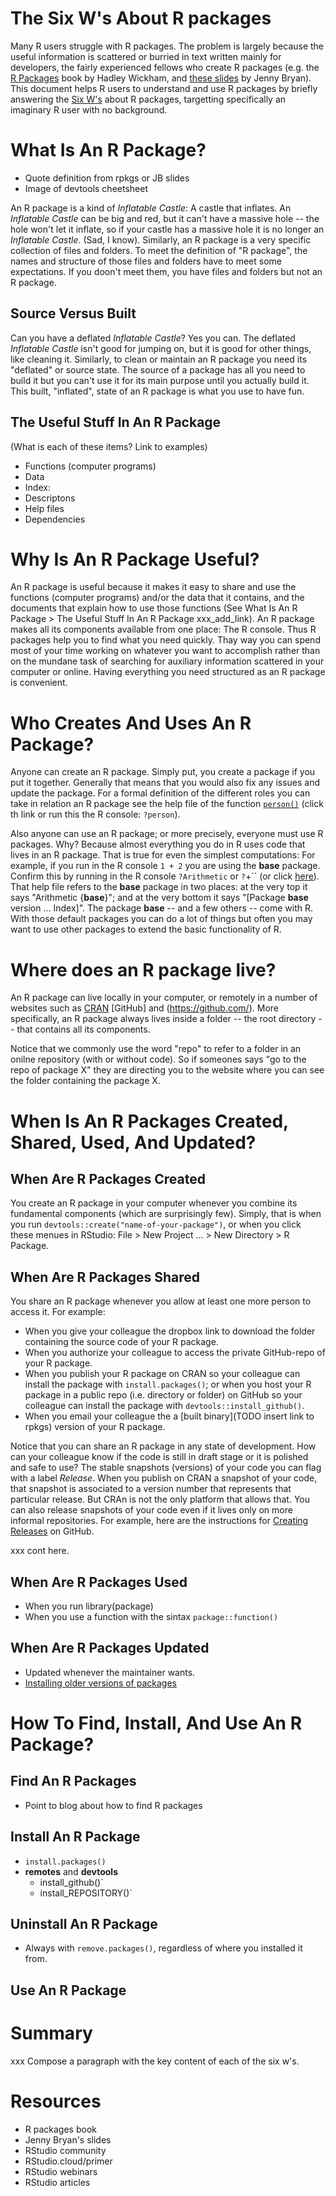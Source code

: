 # The Six W's About R packages

Many R users struggle with R packages. The problem is largely because the useful information is scattered or burried in text written mainly for developers, the fairly experienced fellows who create R packages (e.g. the [R Packages](http://r-pkgs.had.co.nz/) book by Hadley Wickham, and [these slides](https://speakerdeck.com/jennybc/ubc-stat545-2015-writing-your-first-r-package) by Jenny Bryan). This document helps R users to understand and use R packages by briefly answering the [Six W's](https://en.wikipedia.org/wiki/Five_Ws) about R packages, targetting specifically an imaginary R user with no background.



# What Is An R Package?
* Quote definition from rpkgs or JB slides
* Image of devtools cheetsheet

An R package is a kind of _Inflatable Castle_: A castle that inflates. An _Inflatable Castle_ can be big and red, but it can't have a massive hole -- the hole won't let it inflate, so if your castle has a massive hole it is no longer an _Inflatable Castle_. (Sad, I know). Similarly, an R package is a very specific collection of files and folders. To meet the definition of "R package", the names and structure of those files and folders have to meet some expectations. If you doon't meet them, you have files and folders but not an R package.

## Source Versus Built
Can you have a deflated _Inflatable Castle_? Yes you can. The deflated _Inflatable Castle_ isn't good for jumping on, but it is good for other things, like cleaning it. Similarly, to clean or maintain an R package you need its "deflated" or source state. The source of a package has all you need to build it but you can't use it for its main purpose until you actually build it. This built, "inflated", state of an R package is what you use to have fun.

## The Useful Stuff In An R Package
(What is each of these items? Link to examples)
* Functions (computer programs)
* Data
* Index: 
* Descriptons
* Help files
* Dependencies

# Why Is An R Package Useful?
An R package is useful because it makes it easy to share and use the functions (computer programs) and/or the data that it contains, and the documents that explain how to use those functions (See What Is An R Package > The Useful Stuff In An R Package xxx_add_link). An R package makes all its components available from one place: The R console. Thus R packages help you to find what you need quickly. Thay way you can spend most of your time working on whatever you want to accomplish rather than on the mundane task of searching for auxiliary information scattered in your computer or online. Having everything you need structured as an R package is convenient.

# Who Creates And Uses An R Package?
Anyone can create an R package. Simply put, you create a package if you put it together. Generally that means that you would also fix any issues and update the package. For a formal definition of the different roles you can take in relation an R package see the help file of the function [`person()`](https://goo.gl/Mk9ccJ) (click th link or run this the R console: `?person`).

Also anyone can use an R package; or more precisely, everyone must use R packages. Why? Because almost everything you do in R uses code that lives in an R package.  That is true for even the simplest computations: For example, if you run in the R console `1 + 2` you are using the __base__ package. Confirm this by running in the R console `?Arithmetic` or `?`+`` (or click [here](https://goo.gl/uKKv6f)). That help file refers to the __base__ package in two places: at the very top it says "Arithmetic {__base__}"; and at the very bottom it says "[Package __base__ version ... Index]". The package __base__ -- and a few others -- come with R. With those default packages you can do a lot of things but often you may want to use other packages to extend the basic functionality of R.

# Where does an R package live?
An R package can live locally in your computer, or remotely in a number of websites such as [CRAN](https://cran.r-project.org/) [GitHub] and (https://github.com/). More specifically, an R package always lives inside a folder -- the root directory -- that contains all its components. 

Notice that we commonly use the word "repo" to refer to a folder in an onilne repository (with or without code). So if someones says "go to the repo of package X" they are directing you to the website where you can see the folder containing the package X.

# When Is An R Packages Created, Shared, Used, And Updated?

## When Are R Packages Created
You create an R package in your computer whenever you combine its fundamental components (which are surprisingly few). Simply, that is when you run `devtools::create("name-of-your-package")`, or when you click these menues in RStudio: File > New Project ... > New Directory > R Package.

## When Are R Packages Shared
You share an R package whenever you allow at least one more person to access it. For example:
  * When you give your colleague the dropbox link to download the folder containing the source code of your R package.
  * When you authorize your colleague to access the private GitHub-repo of your R package.
  * When you publish your R package on CRAN so your colleague can install the package with `install.packages()`; or when you host your R package in a public repo (i.e. directory or folder) on GitHub so your colleague can install the package with `devtools::install_github()`.
  * When you email your colleague the a [built binary](TODO insert link to rpkgs) version of your R package.

Notice that you can share an R package in any state of development. How can your colleague know if the code is still in draft stage or it is polished and safe to use? The stable snapshots (versions) of your code you can flag with a label _Release_. When you publish on CRAN a snapshot of your code, that snapshot is associated to a version number that represents that particular release. But CRAn is not the only platform that allows that. You can also release snapshots of your code even if it lives only on more informal repositories. For example, here are the instructions for [Creating Releases](https://help.github.com/articles/creating-releases/) on GitHub.












xxx cont here.

## When Are R Packages Used
* When you run library(package)
* When you use a function with the sintax `package::function()`

## When Are R Packages Updated
* Updated whenever the maintainer wants.
* [Installing older versions of packages](https://support.rstudio.com/hc/en-us/articles/219949047-Installing-older-versions-of-packages?mobile_site=true)

# How To Find, Install, And Use An R Package?
## Find An R Packages
* Point to blog about how to find R packages

## Install An R Package
* `install.packages()`
* __remotes__ and __devtools__
    * install_github()`
    * install_REPOSITORY()`

## Uninstall An R Package
* Always with `remove.packages()`, regardless of where you installed it from.

## Use An R Package


# Summary

xxx Compose a paragraph with the key content of each of the six w's.

# Resources

*  R packages book
* Jenny Bryan's slides
* RStudio community
* RStudio.cloud/primer
* RStudio webinars
* RStudio articles
